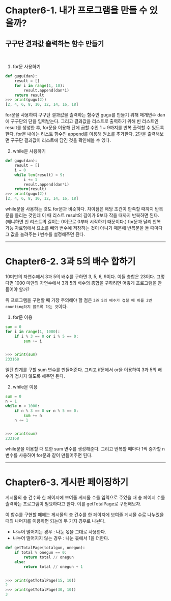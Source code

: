 # **Chapter6-1. 내가 프로그램을 만들 수 있을까?**

## **구구단 결과값 출력하는 함수 만들기**
<br>

1. for문 사용하기
   
```python
def gugu(dan):
    result = []
    for i in range(1, 10):
        result.append(dan*i)
    return result
>>> print(gugu(2)) 
[2, 4, 6, 8, 10, 12, 14, 16, 18]
```

for문을 사용하여 구구단 결과값을 출력하는 함수인 gugu를 만들기 위해 매개변수 dan에 구구단의 단을 입력받는다. 그리고 결과값을 리스트로 출력하기 위해 빈 리스트인 result를 생성한 후, for문을 이용해 단에 곱할 수인 1 ~ 9까지를 반복 출력할 수 있도록 한다. for문 내에는 리스트 함수인 append를 이용해 원소를 추가한다. 2단을 출력해보면 구구단 결과값이 리스트에 담긴 것을 확인해볼 수 있다.

2. while문 사용하기

```python
def gugu(dan):
    result = []
    i = 0
    while len(result) < 9:
        i += 1
        result.append(dan*i)
    return(result)
>>> print(gugu(2)) 
[2, 4, 6, 8, 10, 12, 14, 16, 18]
```

while문을 사용하는 것도 for문과 비슷하다. 차이점은 해당 조건이 만족할 때까지 반복문을 돌리는 것인데 이 때 리스트 result의 길이가 9보다 작을 때까지 반복하면 된다. (왜냐하면 빈 리스트의 길이는 0이므로 0부터 시작하기 때문이다.) for문과 달리 반복 가능 자료형에서 요소를 빼와 변수에 저장하는 것이 아니기 때문에 반복문을 돌 때마다 그 값을 늘려주는 i 변수를 설정해주면 된다.

___

# **Chapter6-2. 3과 5의 배수 합하기**

10미만의 자연수에서 3과 5의 배수를 구하면 3, 5, 6, 9이다. 이들 총합은 23이다. 그렇다면 1000 미만의 자연수에서 3과 5의 배수의 총합을 구하려면 어떻게 프로그램을 만들어야 할까?

위 프로그램을 구현할 때 가장 주의해야 할 점은 `3과 5의 배수가 겹칠 때 이를 2번 counting하지 않도록 하는 것`이다.

1. for문 이용

```python
sum = 0
for i in range(1, 1000):
    if i % 3 == 0 or i % 5 == 0:
        sum += i


>>> print(sum)
233168
```

일단 합계를 구할 sum 변수를 만들어준다. 그리고 if문에서 or을 이용하여 3과 5의 배수가 겹치지 않도록 해주면 된다.

2. while문 이용

```python
sum = 0
n = 1
while n < 1000:
    if n % 3 == 0 or n % 5 == 0:
        sum += n
    n += 1


>>> print(sum)
233168
```

while문을 이용할 때 또한 sum 변수를 생성해준다. 그리고 반복할 때마다 1씩 증가할 n 변수를 사용하여 for문과 같이 만들어주면 된다.

___

# **Chapter6-3. 게시판 페이징하기**

게시물의 총 건수와 한 페이지에 보여줄 게시물 수를 입력으로 주었을 때 총 페이지 수를 출력하는 프로그램이 필요하다고 한다. 이를 getTotalPage로 구현해보자.

이 함수를 구현할 때에는 게시물의 총 건수를 한 페이지에 보여줄 게시물 수로 나누었을 때의 나머지를 이용하면 되는데 두 가지 경우로 나뉜다.
* 나누어 떨어지는 경우 : 나눈 몫을 그대로 사용한다.
* 나누어 떨어지지 않는 경우 : 나눈 몫에서 1을 더한다.

```python
def getTotalPage(totalgun, onegun):
    if total % onegun == 0:
        return total // onegun
    else:
        return total // onegun + 1


>>> print(getTotalPage(15, 10))
2
>>> print(getTotalPage(30, 10)) 
3
```
